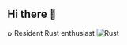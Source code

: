 ## Hi there 👋

[<img src="./assets/rust-logo.png" width="10" alt="Rust logo">](https://www.rust-lang.org/logos/rust-logo-512x512.png) Resident Rust enthusiast ![Rust](https://www.rust-lang.org/logos/rust-logo-512x512.png)
